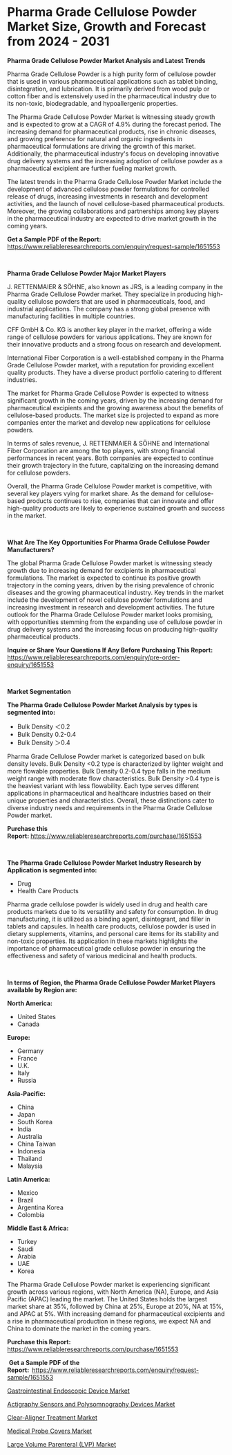 <p><h1>Pharma Grade Cellulose Powder Market Size, Growth and Forecast from 2024 - 2031</h1></p><p><strong>Pharma Grade Cellulose Powder Market Analysis and Latest Trends</strong></p>
<p><p>Pharma Grade Cellulose Powder is a high purity form of cellulose powder that is used in various pharmaceutical applications such as tablet binding, disintegration, and lubrication. It is primarily derived from wood pulp or cotton fiber and is extensively used in the pharmaceutical industry due to its non-toxic, biodegradable, and hypoallergenic properties.</p><p>The Pharma Grade Cellulose Powder Market is witnessing steady growth and is expected to grow at a CAGR of 4.9% during the forecast period. The increasing demand for pharmaceutical products, rise in chronic diseases, and growing preference for natural and organic ingredients in pharmaceutical formulations are driving the growth of this market. Additionally, the pharmaceutical industry's focus on developing innovative drug delivery systems and the increasing adoption of cellulose powder as a pharmaceutical excipient are further fueling market growth.</p><p>The latest trends in the Pharma Grade Cellulose Powder Market include the development of advanced cellulose powder formulations for controlled release of drugs, increasing investments in research and development activities, and the launch of novel cellulose-based pharmaceutical products. Moreover, the growing collaborations and partnerships among key players in the pharmaceutical industry are expected to drive market growth in the coming years.</p></p>
<p><strong>Get a Sample PDF of the Report:&nbsp;</strong> <a href="https://www.reliableresearchreports.com/enquiry/request-sample/1651553">https://www.reliableresearchreports.com/enquiry/request-sample/1651553</a></p>
<p>&nbsp;</p>
<p><strong>Pharma Grade Cellulose Powder Major Market Players</strong></p>
<p><p>J. RETTENMAIER & SÖHNE, also known as JRS, is a leading company in the Pharma Grade Cellulose Powder market. They specialize in producing high-quality cellulose powders that are used in pharmaceuticals, food, and industrial applications. The company has a strong global presence with manufacturing facilities in multiple countries.</p><p>CFF GmbH & Co. KG is another key player in the market, offering a wide range of cellulose powders for various applications. They are known for their innovative products and a strong focus on research and development.</p><p>International Fiber Corporation is a well-established company in the Pharma Grade Cellulose Powder market, with a reputation for providing excellent quality products. They have a diverse product portfolio catering to different industries.</p><p>The market for Pharma Grade Cellulose Powder is expected to witness significant growth in the coming years, driven by the increasing demand for pharmaceutical excipients and the growing awareness about the benefits of cellulose-based products. The market size is projected to expand as more companies enter the market and develop new applications for cellulose powders.</p><p>In terms of sales revenue, J. RETTENMAIER & SÖHNE and International Fiber Corporation are among the top players, with strong financial performances in recent years. Both companies are expected to continue their growth trajectory in the future, capitalizing on the increasing demand for cellulose powders.</p><p>Overall, the Pharma Grade Cellulose Powder market is competitive, with several key players vying for market share. As the demand for cellulose-based products continues to rise, companies that can innovate and offer high-quality products are likely to experience sustained growth and success in the market.</p></p>
<p>&nbsp;</p>
<p><strong>What Are The Key Opportunities For Pharma Grade Cellulose Powder Manufacturers?</strong></p>
<p><p>The global Pharma Grade Cellulose Powder market is witnessing steady growth due to increasing demand for excipients in pharmaceutical formulations. The market is expected to continue its positive growth trajectory in the coming years, driven by the rising prevalence of chronic diseases and the growing pharmaceutical industry. Key trends in the market include the development of novel cellulose powder formulations and increasing investment in research and development activities. The future outlook for the Pharma Grade Cellulose Powder market looks promising, with opportunities stemming from the expanding use of cellulose powder in drug delivery systems and the increasing focus on producing high-quality pharmaceutical products.</p></p>
<p><strong>Inquire or Share Your Questions If Any Before Purchasing This Report:</strong> <a href="https://www.reliableresearchreports.com/enquiry/pre-order-enquiry/1651553">https://www.reliableresearchreports.com/enquiry/pre-order-enquiry/1651553</a></p>
<p>&nbsp;</p>
<p><strong>Market Segmentation</strong></p>
<p><strong>The Pharma Grade Cellulose Powder Market Analysis by types is segmented into:</strong></p>
<p><ul><li>Bulk Density ＜0.2</li><li>Bulk Density 0.2-0.4</li><li>Bulk Density ＞0.4</li></ul></p>
<p><p>Pharma Grade Cellulose Powder market is categorized based on bulk density levels. Bulk Density <0.2 type is characterized by lighter weight and more flowable properties. Bulk Density 0.2-0.4 type falls in the medium weight range with moderate flow characteristics. Bulk Density >0.4 type is the heaviest variant with less flowability. Each type serves different applications in pharmaceutical and healthcare industries based on their unique properties and characteristics. Overall, these distinctions cater to diverse industry needs and requirements in the Pharma Grade Cellulose Powder market.</p></p>
<p><strong>Purchase this Report:&nbsp;</strong><a href="https://www.reliableresearchreports.com/purchase/1651553">https://www.reliableresearchreports.com/purchase/1651553</a></p>
<p>&nbsp;</p>
<p><strong>The Pharma Grade Cellulose Powder Market Industry Research by Application is segmented into:</strong></p>
<p><ul><li>Drug</li><li>Health Care Products</li></ul></p>
<p><p>Pharma grade cellulose powder is widely used in drug and health care products markets due to its versatility and safety for consumption. In drug manufacturing, it is utilized as a binding agent, disintegrant, and filler in tablets and capsules. In health care products, cellulose powder is used in dietary supplements, vitamins, and personal care items for its stability and non-toxic properties. Its application in these markets highlights the importance of pharmaceutical grade cellulose powder in ensuring the effectiveness and safety of various medicinal and health products.</p></p>
<p>&nbsp;</p>
<p><strong>In terms of Region, the Pharma Grade Cellulose Powder Market Players available by Region are:</strong></p>
<p>
    <p> <strong> North America: </strong>
        <ul>
            <li>United States</li>
            <li>Canada</li>
        </ul>
        </p> 
    <p> <strong> Europe: </strong>
        <ul>
            <li>Germany</li>
            <li>France</li>
            <li>U.K.</li>
            <li>Italy</li>
            <li>Russia</li>
        </ul>
        </p> 
    <p> <strong> Asia-Pacific: </strong>
        <ul>
            <li>China</li>
            <li>Japan</li>
            <li>South Korea</li>
            <li>India</li>
            <li>Australia</li>
            <li>China Taiwan</li>
            <li>Indonesia</li>
            <li>Thailand</li>
            <li>Malaysia</li>
        </ul>
        </p> 
    <p> <strong> Latin America: </strong>
        <ul>
            <li>Mexico</li>
            <li>Brazil</li>
            <li>Argentina Korea</li>
            <li>Colombia</li>
        </ul>
        </p> 
    <p> <strong> Middle East & Africa: </strong>
        <ul>
            <li>Turkey</li>
            <li>Saudi</li>
            <li>Arabia</li>
            <li>UAE</li>
            <li>Korea</li>
        </ul>
    </p>
    </p>
<p><p>The Pharma Grade Cellulose Powder market is experiencing significant growth across various regions, with North America (NA), Europe, and Asia Pacific (APAC) leading the market. The United States holds the largest market share at 35%, followed by China at 25%, Europe at 20%, NA at 15%, and APAC at 5%. With increasing demand for pharmaceutical excipients and a rise in pharmaceutical production in these regions, we expect NA and China to dominate the market in the coming years.</p></p>
<p><strong>Purchase this Report: </strong><a href="https://www.reliableresearchreports.com/purchase/1651553">https://www.reliableresearchreports.com/purchase/1651553</a></p>
<p>&nbsp;<strong>Get a Sample PDF of the Report:&nbsp;&nbsp;</strong><a href="https://www.reliableresearchreports.com/enquiry/request-sample/1651553">https://www.reliableresearchreports.com/enquiry/request-sample/1651553</a></p>
<p><strong></strong></p>
<p><p><a href="https://medium.com/@tommiesmith8654/gastrointestinal-endoscopic-device-market-the-key-to-successful-business-strategy-forecast-till-09910801ad77">Gastrointestinal Endoscopic Device Market</a></p><p><a href="https://medium.com/@tommiesmith8654/actigraphy-sensors-and-polysomnography-devices-market-furnishes-information-on-market-share-market-9d969cc60283">Actigraphy Sensors and Polysomnography Devices Market</a></p><p><a href="https://medium.com/@tommiesmith8654/clear-aligner-treatment-market-analysis-and-sze-forecasted-for-period-from-2024-to-2031-5c7b7fb2d4f5">Clear-Aligner Treatment Market</a></p><p><a href="https://medium.com/@tommiesmith8654/medical-probe-covers-market-trends-and-market-analysis-forecasted-for-period-2024-2031-2ace26b40967">Medical Probe Covers Market</a></p><p><a href="https://medium.com/@tommiesmith8654/large-volume-parenteral-lvp-market-size-market-outlook-and-market-forecast-2024-to-2031-702e53622243">Large Volume Parenteral (LVP) Market</a></p></p>